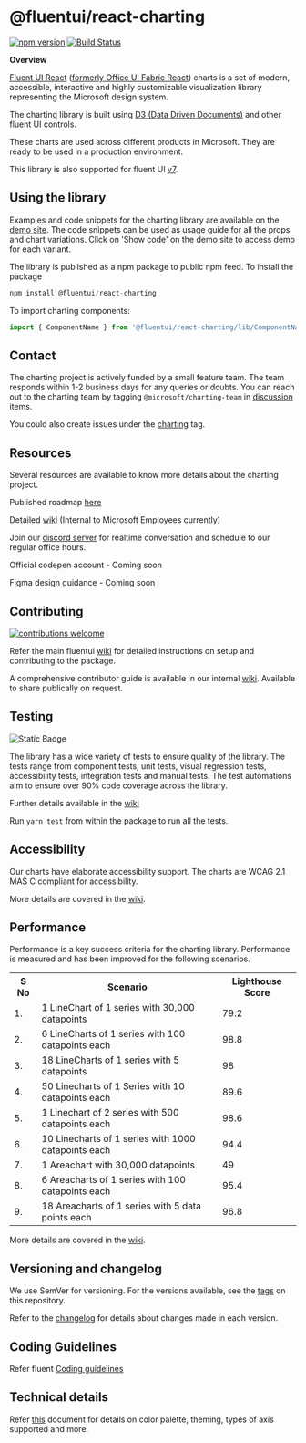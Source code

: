 # @fluentui/react-charting

[![npm version](https://badge.fury.io/js/@fluentui%2Freact-charting.svg)](https://badge.fury.io/js/@fluentui%2Freact-charting) [![Build Status](https://img.shields.io/azure-devops/build/uifabric/fabricpublic/164/master?style=flat-square)](https://dev.azure.com/uifabric/fabricpublic/_build?definitionId=164)

**Overview**

[Fluent UI React](https://developer.microsoft.com/en-us/fluentui)
([formerly Office UI Fabric React](https://developer.microsoft.com/en-us/office/blogs/ui-fabric-is-evolving-into-fluent-ui/)) charts is a set of modern, accessible, interactive and highly customizable visualization library representing the Microsoft design system.

The charting library is built using [D3 (Data Driven Documents)](https://github.com/d3/d3) and other fluent UI controls.

These charts are used across different products in Microsoft. They are ready to be used in a production environment.

This library is also supported for fluent UI [v7](https://github.com/microsoft/fluentui/tree/7.0).

## Using the library

Examples and code snippets for the charting library are available on the [demo site](https://aka.ms/fluentcharting).
The code snippets can be used as usage guide for all the props and chart variations. Click on 'Show code' on the demo site to access demo for each variant.

The library is published as a npm package to public npm feed. To install the package

```js
npm install @fluentui/react-charting
```

To import charting components:

```js
import { ComponentName } from '@fluentui/react-charting/lib/ComponentName';
```

## Contact

The charting project is actively funded by a small feature team. The team responds within 1-2 business days for any queries or doubts.
You can reach out to the charting team by tagging `@microsoft/charting-team` in [discussion](https://github.com/microsoft/fluentui/discussions) items.

You could also create issues under the [charting](https://github.com/microsoft/fluentui/labels/Package:%20charting) tag.

## Resources

Several resources are available to know more details about the charting project.

Published roadmap [here](https://aka.ms/fluentChartingRoadmap)

Detailed [wiki](https://aka.ms/fluentChartingWiki) (Internal to Microsoft Employees currently)

Join our [discord server](https://aka.ms/FluentCharting/discord) for realtime conversation and schedule to our regular office hours.

Official codepen account - Coming soon

Figma design guidance - Coming soon

## Contributing

[![contributions welcome](https://img.shields.io/badge/contributions-welcome-1EAEDB)]()

Refer the main fluentui [wiki](https://github.com/microsoft/fluentui/wiki) for detailed instructions on setup and contributing to the package.

A comprehensive contributor guide is available in our internal [wiki](https://aka.ms/fluentChartingWiki). Available to share publically on request.

## Testing

![Static Badge](https://img.shields.io/badge/coverage-87%25-brightgreen)

The library has a wide variety of tests to ensure quality of the library.
The tests range from component tests, unit tests, visual regression tests, accessibility tests, integration tests and manual tests.
The test automations aim to ensure over 90% code coverage across the library.

Further details available in the [wiki](https://aka.ms/fluentChartingWiki)

Run `yarn test` from within the package to run all the tests.

## Accessibility

Our charts have elaborate accessibility support. The charts are WCAG 2.1 MAS C compliant for accessibility.

More details are covered in the [wiki](https://aka.ms/fluentChartingWiki).

## Performance

Performance is a key success criteria for the charting library.
Performance is measured and has been improved for the following scenarios.

<table>
  <tr>
    <th>S No</th>
    <th>Scenario</th>
    <th>Lighthouse Score</th>
  </tr>
<tr>
    <td>1.</td>
    <td>1 LineChart of 1 series with 30,000 datapoints</td>
    <td>79.2</td>
</tr>
<tr>
    <td>2.</td>
    <td>6 LineCharts of 1 series with 100 datapoints each</td>
    <td>98.8</td>
</tr>
<tr>
    <td>3.</td>
    <td>18 LineCharts of 1 series with 5 datapoints</td>
    <td>98</td>
</tr>
<tr>
    <td>4.</td>
    <td>50 Linecharts of 1 Series with 10 datapoints each</td>
    <td>89.6</td>
</tr>
<tr>
    <td>5.</td>
    <td>1 Linechart of 2 series with 500 datapoints each</td>
    <td>98.6</td>
</tr>
<tr>
    <td>6.</td>
    <td>10 Linecharts of 1 series with 1000 datapoints each</td>
    <td>94.4</td>
</tr>
<tr>
    <td>7.</td>
    <td>1 Areachart with 30,000 datapoints</td>
    <td>49</td>
</tr>
<tr>
    <td>8.</td>
    <td>6 Areacharts of 1 series with 100 datapoints each</td>
    <td>95.4</td>
</tr>
<tr>
    <td>9.</td>
    <td>18 Areacharts of 1 series with 5 data points each</td>
    <td>96.8</td>
</tr>
<table>

More details are covered in the [wiki](https://aka.ms/fluentChartingWiki).

## Versioning and changelog

We use SemVer for versioning. For the versions available, see the [tags](https://github.com/microsoft/fluentui/tags) on this repository.

Refer to the [changelog](https://github.com/microsoft/fluentui/blob/master/packages/react-charting/CHANGELOG.md) for details about changes made in each version.

## Coding Guidelines

Refer fluent [Coding guidelines](https://github.com/microsoft/fluentui/wiki/Coding-Style)

## Technical details

Refer [this](https://github.com/microsoft/fluentui/blob/master/packages/react-charting/docs/TechnicalDetails.md) document for details on color palette, theming, types of axis supported and more.
